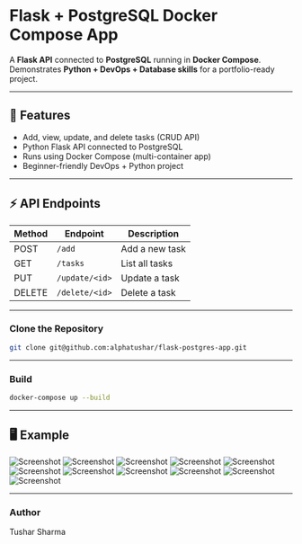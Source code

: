 # Flask + PostgreSQL Docker Compose App

A **Flask API** connected to **PostgreSQL** running in **Docker Compose**.  
Demonstrates **Python + DevOps + Database skills** for a portfolio-ready project.

---

## 🚀 Features

- Add, view, update, and delete tasks (CRUD API)
- Python Flask API connected to PostgreSQL
- Runs using Docker Compose (multi-container app)
- Beginner-friendly DevOps + Python project

---

## ⚡ API Endpoints

| Method | Endpoint        | Description         |
|--------|----------------|--------------------|
| POST   | `/add`          | Add a new task     |
| GET    | `/tasks`        | List all tasks     |
| PUT    | `/update/<id>`  | Update a task      |
| DELETE | `/delete/<id>`  | Delete a task      |

---

### Clone the Repository

```bash
git clone git@github.com:alphatushar/flask-postgres-app.git
```

---

### Build
```bash 
docker-compose up --build
```

---

## 🖥️ Example
![Screenshot](example/Screenshot%201.png)
![Screenshot](example/Screenshot%202.png)
![Screenshot](example/Screenshot%203.png)
![Screenshot](example/Screenshot%204.png)
![Screenshot](example/Screenshot%205.png)
![Screenshot](example/Screenshot%206.png)
![Screenshot](example/Screenshot%207.png)
![Screenshot](example/Screenshot%208.png)
![Screenshot](example/Screenshot%209.png)
![Screenshot](example/Screenshot%2010.png)
![Screenshot](example/Screenshot%2011.png)










---

### Author
Tushar Sharma
